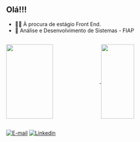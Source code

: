 ## Olá!!!

- 👩‍💻 À procura de estágio Front End. 
- 📖 Análise e Desenvolvimento de Sistemas - FIAP  

##
<a href="https://github.com/BelAraujj/github-readme-stats">
  <img height=200 width="50%" align="center" src="https://github-readme-stats.vercel.app/api?username=BelAraujj&show_icons=true&theme=dracula" />
</a>
<a href="https://github.com/BelAraujj/convoychat">
  <img height=200 width="42%" align="center" src="https://github-readme-stats.vercel.app/api/top-langs?username=BelAraujj&show_icons=true&theme=dracula&layout=compact&langs_count=8&card_width=200" />
</a>

##
[![E-mail](https://img.shields.io/badge/Gmail-D14836?style=for-the-badge&logo=gmail&logoColor=white)](geisebelsantos012@gmail.com) 
[![Linkedin](	https://img.shields.io/badge/LinkedIn-0077B5?style=for-the-badge&logo=linkedin&logoColor=white)](https://www.linkedin.com/in/geisebel-araujo-3409b224b/)
